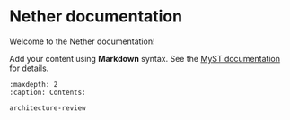 # Nether documentation

Welcome to the Nether documentation!

Add your content using **Markdown** syntax. See the [MyST documentation](https://myst-parser.readthedocs.io/en/latest/) for details.

```{toctree}
:maxdepth: 2
:caption: Contents:

architecture-review
```
